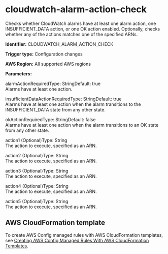 # cloudwatch\-alarm\-action\-check<a name="cloudwatch-alarm-action-check"></a>

Checks whether CloudWatch alarms have at least one alarm action, one INSUFFICIENT\_DATA action, or one OK action enabled\. Optionally, checks whether any of the actions matches one of the specified ARNs\. 

**Identifier:** CLOUDWATCH\_ALARM\_ACTION\_CHECK

**Trigger type:** Configuration changes

**AWS Region:** All supported AWS regions

**Parameters:**

alarmActionRequiredType: StringDefault: true  
Alarms have at least one action\.

insufficientDataActionRequiredType: StringDefault: true  
Alarms have at least one action when the alarm transitions to the INSUFFICIENT\_DATA state from any other state\.

okActionRequiredType: StringDefault: false  
Alarms have at least one action when the alarm transitions to an OK state from any other state\.

action1 \(Optional\)Type: String  
The action to execute, specified as an ARN\.

action2 \(Optional\)Type: String  
The action to execute, specified as an ARN\.

action3 \(Optional\)Type: String  
The action to execute, specified as an ARN\.

action4 \(Optional\)Type: String  
The action to execute, specified as an ARN\.

action5 \(Optional\)Type: String  
The action to execute, specified as an ARN\.

## AWS CloudFormation template<a name="w29aac11c33c17b7c61c15"></a>

To create AWS Config managed rules with AWS CloudFormation templates, see [Creating AWS Config Managed Rules With AWS CloudFormation Templates](aws-config-managed-rules-cloudformation-templates.md)\.